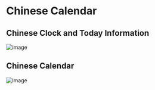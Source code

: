 # Chinese Calendar

## Chinese Clock and Today Information
![image](https://user-images.githubusercontent.com/35757455/221131490-1ea97e9b-2766-4846-92ec-2d6c218b2fa1.png)

## Chinese Calendar
![image](https://user-images.githubusercontent.com/35757455/221131527-217d27c3-b0d7-4964-bd7a-62fc9287f91d.png)
